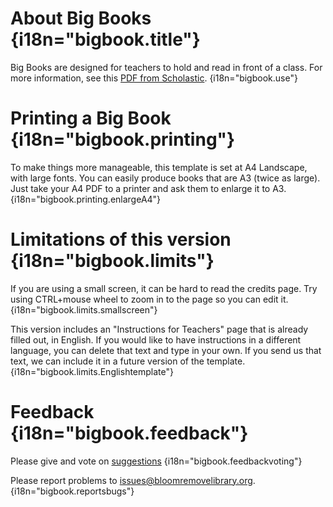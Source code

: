 # About Big Books {i18n="bigbook.title"}
Big Books are designed for teachers to hold and read in front of a class. For more information, see this [PDF from Scholastic](http://www.scholastic.ca/bigbooks/AGuidetoUsingBigBooksintheClassroom.pdf). {i18n="bigbook.use"}
# Printing a Big Book {i18n="bigbook.printing"}
To make things more manageable, this template is set at A4 Landscape, with large fonts.
You can easily produce books that are A3 (twice as large).
Just take your A4 PDF to a printer and ask them to enlarge it to A3. {i18n="bigbook.printing.enlargeA4"}
# Limitations of this version {i18n="bigbook.limits"}
If you are using a small screen, it can be hard to read the credits page. Try using CTRL+mouse wheel to zoom in to the page so you can edit it. {i18n="bigbook.limits.smallscreen"}

This version includes an "Instructions for Teachers" page that is already filled out, in English.
If you would like to have instructions in a different language, you can delete that text and type in your own.
If you send us that text, we can include it in a future version of the template. {i18n="bigbook.limits.Englishtemplate"}

# Feedback {i18n="bigbook.feedback"}
Please give and vote on [suggestions](http://bloomlibrary.org/suggestions) {i18n="bigbook.feedbackvoting"}

Please report problems to [issues@bloomremovelibrary.org](mailto:issues@bloomremovelibrary.org?subject=Big&nbsp;Book&nbsp;Problem). {i18n="bigbook.reportsbugs"}
